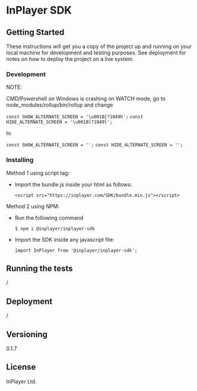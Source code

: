 # InPlayer SDK


## Getting Started

These instructions will get you a copy of the project up and running on your local machine for development and testing purposes. See deployment for notes on how to deploy the project on a live system.

### Development

NOTE:

CMD/Powershell on Windows is crashing on WATCH mode, go to
node_modules/rollup/bin/rollup and change

 `const SHOW_ALTERNATE_SCREEN = '\u001B[?1049h';`
 `const HIDE_ALTERNATE_SCREEN = '\u001B[?1049l';`


to

`const SHOW_ALTERNATE_SCREEN = '';`
`const HIDE_ALTERNATE_SCREEN = '';`



### Installing

Method 1 using script tag:

  - Import the bundle.js inside your html as follows:

    `<script src="https://inplayer.com/SDK/bundle.min.js"></script>`

Method 2 using NPM:

  - Run the following command

    `$ npm i @inplayer/inplayer-sdk`

  - Import the SDK inside any javascript file:

    `import InPlayer from '@inplayer/inplayer-sdk';`

## Running the tests
/
## Deployment
/
## Versioning

0.1.7

## License

InPlayer Ltd.
